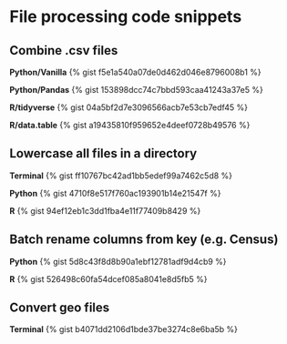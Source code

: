 # File processing code snippets
    

## Combine .csv files
      
**Python/Vanilla**
{% gist f5e1a540a07de0d462d046e8796008b1 %}
    
**Python/Pandas**
{% gist 153898dcc74c7bbd593caa41243a37e5 %}

**R/tidyverse**
{% gist 04a5bf2d7e3096566acb7e53cb7edf45 %}

**R/data.table**
{% gist a19435810f959652e4deef0728b49576 %}

## Lowercase all files in a directory

**Terminal**
{% gist ff10767bc42ad1bb5edef99a7462c5d8 %}

**Python**
{% gist 4710f8e517f760ac193901b14e21547f %}

**R**
{% gist 94ef12eb1c3dd1fba4e11f77409b8429 %}

## Batch rename columns from key (e.g. Census)

**Python**
{% gist 5d8c43f8d8b90a1ebf12781adf9d4cb9 %}

**R**
{% gist 526498c60fa54dcef085a8041e8d5fb5 %}

## Convert geo files

**Terminal**
{% gist b4071dd2106d1bde37be3274c8e6ba5b %}

